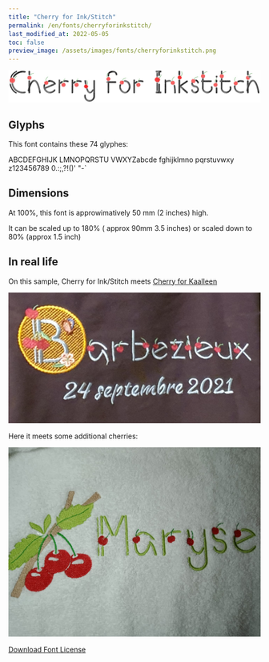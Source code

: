 ```yaml
---
title: "Cherry for Ink/Stitch"
permalink: /en/fonts/cherryforinkstitch/
last_modified_at: 2022-05-05
toc: false
preview_image: /assets/images/fonts/cherryforinkstitch.png
---
```


![Cherryforinkstitch](/assets/images/fonts/cherryforinkstitch.png)

## Glyphs

This font contains these 74	glyphes:

ABCDEFGHIJK
LMNOPQRSTU
VWXYZabcde
fghijklmno
pqrstuvwxy
z123456789
0.:;,?!()'
"-`

## Dimensions

At 100%, this font is approwimatively  50 mm (2 inches) high.
 
It can be scaled up to 180% ( approx 90mm 3.5 inches) or scaled down to 80% (approx 1.5 inch)





## In real life
 

On this sample, Cherry for Ink/Stitch meets [Cherry for  Kaalleen](https://inkstitch.org/fr/fonts/cherryforkaalleen/)

![Bag](/assets/images/fonts/cherry2.jpg)

Here it meets some additional cherries:

![Towel](/assets/images/fonts/cherryforinkstitch4.jpg)

[Download Font License](https://github.com/inkstitch/inkstitch/tree/main/fonts/cherryforinkstitch/LICENSE)
